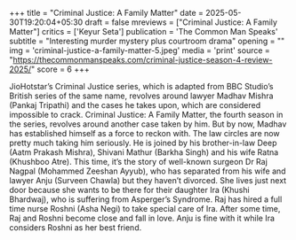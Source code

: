 +++
title = "Criminal Justice: A Family Matter"
date = 2025-05-30T19:20:04+05:30
draft = false
mreviews = ["Criminal Justice: A Family Matter"]
critics = ['Keyur Seta']
publication = 'The Common Man Speaks'
subtitle = "Interesting murder mystery plus courtroom drama"
opening = ""
img = 'criminal-justice-a-family-matter-5.jpeg'
media = 'print'
source = "https://thecommonmanspeaks.com/criminal-justice-season-4-review-2025/"
score = 6
+++

JioHotstar’s Criminal Justice series, which is adapted from BBC Studio’s British series of the same name, revolves around lawyer Madhav Mishra (Pankaj Tripathi) and the cases he takes upon, which are considered impossible to crack. Criminal Justice: A Family Matter, the fourth season in the series, revolves around another case taken by him. But by now, Madhav has established himself as a force to reckon with. The law circles are now pretty much taking him seriously. He is joined by his brother-in-law Deep (Aatm Prakash Mishra), Shivani Mathur (Barkha Singh) and his wife Ratna (Khushboo Atre). This time, it’s the story of well-known surgeon Dr Raj Nagpal (Mohammed Zeeshan Ayyub), who has separated from his wife and lawyer Anju (Surveen Chawla) but they haven’t divorced. She lives just next door because she wants to be there for their daughter Ira (Khushi Bhardwaj), who is suffering from Asperger’s Syndrome. Raj has hired a full time nurse Roshni (Asha Negi) to take special care of Ira. After some time, Raj and Roshni become close and fall in love. Anju is fine with it while Ira considers Roshni as her best friend.
